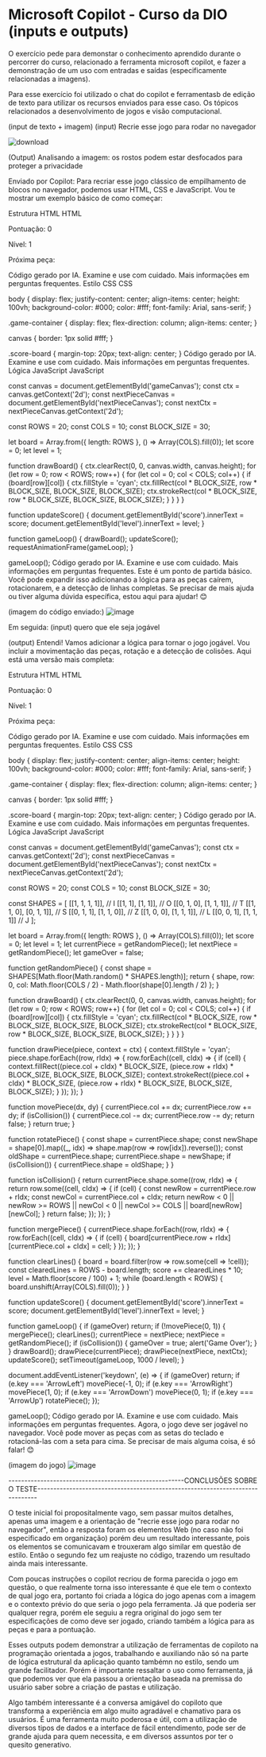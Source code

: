 # Microsoft Copilot - Curso da DIO (inputs e outputs)
O exercício pede para demonstar o conhecimento aprendido durante o percorrer do curso, relacionado a ferramenta microsoft copilot, e fazer a demonstração de um uso com entradas e saídas (especificamente relacionadas a imagens).

Para esse exercício foi utilizado o chat do copilot e ferramentasb de edição de texto para utilizar os recursos enviados para esse caso.
Os tópicos relacionados a desenvolvimento de jogos e visão computacional.

(input de texto + imagem)
(input) Recrie esse jogo para rodar no navegador

![download](https://github.com/user-attachments/assets/0250056c-c4cc-41d6-88ed-90a874bd5d9c)

(Output)
Analisando a imagem: os rostos podem estar desfocados para proteger a privacidade

Enviado por Copilot:
Para recriar esse jogo clássico de empilhamento de blocos no navegador, podemos usar HTML, CSS e JavaScript. Vou te mostrar um exemplo básico de como começar:

Estrutura HTML
HTML

<!DOCTYPE html>
<html lang="pt-BR">
<head>
    <meta charset="UTF-8">
    <meta name="viewport" content="width=device-width, initial-scale=1.0">
    <title>Jogo de Blocos</title>
    <link rel="stylesheet" href="styles.css">
</head>
<body>
    <div class="game-container">
        <canvas id="gameCanvas" width="300" height="600"></canvas>
        <div class="score-board">
            <p>Pontuação: <span id="score">0</span></p>
            <p>Nível: <span id="level">1</span></p>
            <p>Próxima peça:</p>
            <canvas id="nextPieceCanvas" width="100" height="100"></canvas>
        </div>
    </div>
    <script src="script.js"></script>
</body>
</html>
Código gerado por IA. Examine e use com cuidado. Mais informações em perguntas frequentes.
Estilo CSS
CSS

body {
    display: flex;
    justify-content: center;
    align-items: center;
    height: 100vh;
    background-color: #000;
    color: #fff;
    font-family: Arial, sans-serif;
}

.game-container {
    display: flex;
    flex-direction: column;
    align-items: center;
}

canvas {
    border: 1px solid #fff;
}

.score-board {
    margin-top: 20px;
    text-align: center;
}
Código gerado por IA. Examine e use com cuidado. Mais informações em perguntas frequentes.
Lógica JavaScript
JavaScript

const canvas = document.getElementById('gameCanvas');
const ctx = canvas.getContext('2d');
const nextPieceCanvas = document.getElementById('nextPieceCanvas');
const nextCtx = nextPieceCanvas.getContext('2d');

const ROWS = 20;
const COLS = 10;
const BLOCK_SIZE = 30;

let board = Array.from({ length: ROWS }, () => Array(COLS).fill(0));
let score = 0;
let level = 1;

function drawBoard() {
    ctx.clearRect(0, 0, canvas.width, canvas.height);
    for (let row = 0; row < ROWS; row++) {
        for (let col = 0; col < COLS; col++) {
            if (board[row][col]) {
                ctx.fillStyle = 'cyan';
                ctx.fillRect(col * BLOCK_SIZE, row * BLOCK_SIZE, BLOCK_SIZE, BLOCK_SIZE);
                ctx.strokeRect(col * BLOCK_SIZE, row * BLOCK_SIZE, BLOCK_SIZE, BLOCK_SIZE);
            }
        }
    }
}

function updateScore() {
    document.getElementById('score').innerText = score;
    document.getElementById('level').innerText = level;
}

function gameLoop() {
    drawBoard();
    updateScore();
    requestAnimationFrame(gameLoop);
}

gameLoop();
Código gerado por IA. Examine e use com cuidado. Mais informações em perguntas frequentes.
Este é um ponto de partida básico. Você pode expandir isso adicionando a lógica para as peças caírem, rotacionarem, e a detecção de linhas completas. Se precisar de mais ajuda ou tiver alguma dúvida específica, estou aqui para ajudar! 😊


(imagem do código enviado:)
![image](https://github.com/user-attachments/assets/4e719997-e947-419e-b29b-1ebdfd52d183)


Em seguida:
(input) quero que ele seja jogável

(output)
Entendi! Vamos adicionar a lógica para tornar o jogo jogável. Vou incluir a movimentação das peças, rotação e a detecção de colisões. Aqui está uma versão mais completa:

Estrutura HTML
HTML

<!DOCTYPE html>
<html lang="pt-BR">
<head>
    <meta charset="UTF-8">
    <meta name="viewport" content="width=device-width, initial-scale=1.0">
    <title>Jogo de Blocos</title>
    <link rel="stylesheet" href="styles.css">
</head>
<body>
    <div class="game-container">
        <canvas id="gameCanvas" width="300" height="600"></canvas>
        <div class="score-board">
            <p>Pontuação: <span id="score">0</span></p>
            <p>Nível: <span id="level">1</span></p>
            <p>Próxima peça:</p>
            <canvas id="nextPieceCanvas" width="100" height="100"></canvas>
        </div>
    </div>
    <script src="script.js"></script>
</body>
</html>
Código gerado por IA. Examine e use com cuidado. Mais informações em perguntas frequentes.
Estilo CSS
CSS

body {
    display: flex;
    justify-content: center;
    align-items: center;
    height: 100vh;
    background-color: #000;
    color: #fff;
    font-family: Arial, sans-serif;
}

.game-container {
    display: flex;
    flex-direction: column;
    align-items: center;
}

canvas {
    border: 1px solid #fff;
}

.score-board {
    margin-top: 20px;
    text-align: center;
}
Código gerado por IA. Examine e use com cuidado. Mais informações em perguntas frequentes.
Lógica JavaScript
JavaScript

const canvas = document.getElementById('gameCanvas');
const ctx = canvas.getContext('2d');
const nextPieceCanvas = document.getElementById('nextPieceCanvas');
const nextCtx = nextPieceCanvas.getContext('2d');

const ROWS = 20;
const COLS = 10;
const BLOCK_SIZE = 30;

const SHAPES = [
    [[1, 1, 1, 1]], // I
    [[1, 1], [1, 1]], // O
    [[0, 1, 0], [1, 1, 1]], // T
    [[1, 1, 0], [0, 1, 1]], // S
    [[0, 1, 1], [1, 1, 0]], // Z
    [[1, 0, 0], [1, 1, 1]], // L
    [[0, 0, 1], [1, 1, 1]]  // J
];

let board = Array.from({ length: ROWS }, () => Array(COLS).fill(0));
let score = 0;
let level = 1;
let currentPiece = getRandomPiece();
let nextPiece = getRandomPiece();
let gameOver = false;

function getRandomPiece() {
    const shape = SHAPES[Math.floor(Math.random() * SHAPES.length)];
    return {
        shape,
        row: 0,
        col: Math.floor(COLS / 2) - Math.floor(shape[0].length / 2)
    };
}

function drawBoard() {
    ctx.clearRect(0, 0, canvas.width, canvas.height);
    for (let row = 0; row < ROWS; row++) {
        for (let col = 0; col < COLS; col++) {
            if (board[row][col]) {
                ctx.fillStyle = 'cyan';
                ctx.fillRect(col * BLOCK_SIZE, row * BLOCK_SIZE, BLOCK_SIZE, BLOCK_SIZE);
                ctx.strokeRect(col * BLOCK_SIZE, row * BLOCK_SIZE, BLOCK_SIZE, BLOCK_SIZE);
            }
        }
    }
}

function drawPiece(piece, context = ctx) {
    context.fillStyle = 'cyan';
    piece.shape.forEach((row, rIdx) => {
        row.forEach((cell, cIdx) => {
            if (cell) {
                context.fillRect((piece.col + cIdx) * BLOCK_SIZE, (piece.row + rIdx) * BLOCK_SIZE, BLOCK_SIZE, BLOCK_SIZE);
                context.strokeRect((piece.col + cIdx) * BLOCK_SIZE, (piece.row + rIdx) * BLOCK_SIZE, BLOCK_SIZE, BLOCK_SIZE);
            }
        });
    });
}

function movePiece(dx, dy) {
    currentPiece.col += dx;
    currentPiece.row += dy;
    if (isCollision()) {
        currentPiece.col -= dx;
        currentPiece.row -= dy;
        return false;
    }
    return true;
}

function rotatePiece() {
    const shape = currentPiece.shape;
    const newShape = shape[0].map((_, idx) => shape.map(row => row[idx]).reverse());
    const oldShape = currentPiece.shape;
    currentPiece.shape = newShape;
    if (isCollision()) {
        currentPiece.shape = oldShape;
    }
}

function isCollision() {
    return currentPiece.shape.some((row, rIdx) => {
        return row.some((cell, cIdx) => {
            if (cell) {
                const newRow = currentPiece.row + rIdx;
                const newCol = currentPiece.col + cIdx;
                return newRow < 0 || newRow >= ROWS || newCol < 0 || newCol >= COLS || board[newRow][newCol];
            }
            return false;
        });
    });
}

function mergePiece() {
    currentPiece.shape.forEach((row, rIdx) => {
        row.forEach((cell, cIdx) => {
            if (cell) {
                board[currentPiece.row + rIdx][currentPiece.col + cIdx] = cell;
            }
        });
    });
}

function clearLines() {
    board = board.filter(row => row.some(cell => !cell));
    const clearedLines = ROWS - board.length;
    score += clearedLines * 10;
    level = Math.floor(score / 100) + 1;
    while (board.length < ROWS) {
        board.unshift(Array(COLS).fill(0));
    }
}

function updateScore() {
    document.getElementById('score').innerText = score;
    document.getElementById('level').innerText = level;
}

function gameLoop() {
    if (gameOver) return;
    if (!movePiece(0, 1)) {
        mergePiece();
        clearLines();
        currentPiece = nextPiece;
        nextPiece = getRandomPiece();
        if (isCollision()) {
            gameOver = true;
            alert('Game Over');
        }
    }
    drawBoard();
    drawPiece(currentPiece);
    drawPiece(nextPiece, nextCtx);
    updateScore();
    setTimeout(gameLoop, 1000 / level);
}

document.addEventListener('keydown', (e) => {
    if (gameOver) return;
    if (e.key === 'ArrowLeft') movePiece(-1, 0);
    if (e.key === 'ArrowRight') movePiece(1, 0);
    if (e.key === 'ArrowDown') movePiece(0, 1);
    if (e.key === 'ArrowUp') rotatePiece();
});

gameLoop();
Código gerado por IA. Examine e use com cuidado. Mais informações em perguntas frequentes.
Agora, o jogo deve ser jogável no navegador. Você pode mover as peças com as setas do teclado e rotacioná-las com a seta para cima. Se precisar de mais alguma coisa, é só falar! 😊

(imagem do jogo)
![image](https://github.com/user-attachments/assets/0655d57b-2244-439a-b4c4-f7d669cf8800)



-------------------------------------------------------CONCLUSÕES SOBRE O TESTE------------------------------------------------------------------------------

O teste inicial foi propositalmente vago, sem passar muitos detalhes, apenas uma imagem e a orientação de "recrie esse jogo para rodar no navegador", então a resposta foram os elementos Web (no caso não foi especificado em organização) porém deu um resultado interessante, pois os elementos se comunicavam e trouxeram algo similar em questão de estilo. Então o segundo fez um reajuste no código, trazendo um resultado ainda mais interessante.

Com poucas instruções o copilot recriou de forma parecida o jogo em questão, o que realmente torna isso interessante é que ele tem o contexto de qual jogo era, portanto foi criada a lógica do jogo apenas com a imagem e o contexto prévio do que seria o jogo pela ferramenta.
Já que poderia ser qualquer regra, porém ele seguiu a regra original do jogo sem ter especificações de como deve ser jogado, criando também a lógica para as peças e para a pontuação.

Esses outputs podem demonstrar a utilização de ferramentas de copiloto na programação orientada a jogos, trabalhando e auxiliando não só na parte de lógica estrutural da aplicação quanto tambémn no estilo, sendo um grande facilitador. Porém é importante ressaltar o uso como ferramenta, já que podemos ver que ela passou a orientação baseada na premissa do usuário saber sobre a criação de pastas e utilização.

Algo também interessante é a conversa amigável do copiloto que transforma a experiência em algo muito agradável e chamativo para os usuários.
É uma ferramenta muito poderosa e útil, com a utilização de diversos tipos de dados e a interface de fácil entendimento, pode ser de grande ajuda para quem necessita, e em diversos assuntos por ter o quesito generativo.
